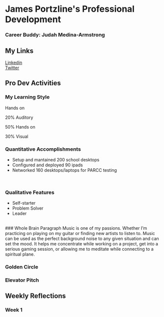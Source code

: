 # James Portzline's Professional Development
### Career Buddy: Judah Medina-Armstrong
## My Links<br>
<a href="https://www.linkedin.com/in/jamesportzline"/>Linkedin</a><br>
<a href="https://twitter.com/JamesPortzline?lang=en"/>Twitter</a>

## Pro Dev Activities

### My Learning Style

Hands on

20% Auditory

50% Hands on

30% Visual

<h3>Quantitative Accomplishments</h3>
<ul>
		<li>Setup and mantained 200 school desktops</li>
		<li>Configured and deployed 90 ipads</li>
		<li>Networked 160 desktops/laptops for PARCC testing</li>
	</ul>
	<br>
	<h3>Qualitative Features</h3>
	<ul>
		<li>Self-starter</li>
		<li>Problem Solver</li>
		<li>Leader</li>
	</ul>
	<br>
### Whole Brain Paragraph
Music is one of my passions. Whether I’m practicing on playing on my guitar or finding new artists to listen to. Music can be used as the perfect background noise to any given situation and can set the mood. It helps me concentrate while working on a project, get into a serious gaming session, or allowing me to meditate while connecting to a spiritual plane.

### Golden Circle

### Elevator Pitch


## Weekly Reflections

### Week 1
